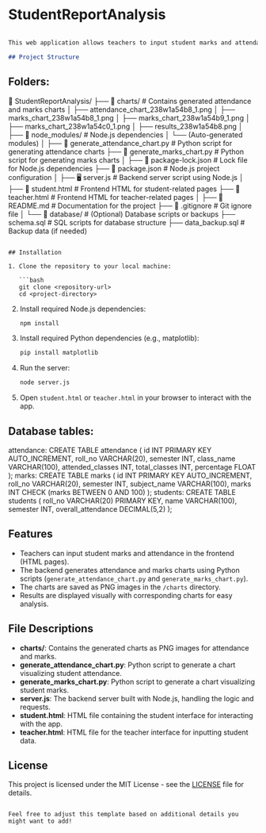 ﻿#  StudentReportAnalysis


```markdown

This web application allows teachers to input student marks and attendance, generate corresponding charts (marks and attendance), and view results. The charts are generated using Python scripts, and the application is built using Node.js on the backend and HTML on the frontend.

## Project Structure

```
## Folders:
📂 StudentReportAnalysis/
 ├── 📂 charts/                  # Contains generated attendance and marks charts
 │    ├── attendance_chart_238w1a54b8_1.png
 │    ├── marks_chart_238w1a54b8_1.png
 │    ├── marks_chart_238w1a54b9_1.png
 │    ├── marks_chart_238w1a54c0_1.png
 │    ├── results_238w1a54b8.png
 │
 ├── 📂 node_modules/             # Node.js dependencies
 │    └── (Auto-generated modules)
 │
 ├── 📝 generate_attendance_chart.py   # Python script for generating attendance charts
 ├── 📝 generate_marks_chart.py        # Python script for generating marks charts
 │
 ├── 📄 package-lock.json         # Lock file for Node.js dependencies
 ├── 📄 package.json              # Node.js project configuration
 │
 ├── 🖥️ server.js                # Backend server script using Node.js
 │
 ├── 📄 student.html              # Frontend HTML for student-related pages
 ├── 📄 teacher.html              # Frontend HTML for teacher-related pages
 │
 ├── 📄 README.md                 # Documentation for the project
 ├── 📄 .gitignore                 # Git ignore file
 │
 └── 📂 database/                 # (Optional) Database scripts or backups
      ├── schema.sql               # SQL scripts for database structure
      ├── data_backup.sql          # Backup data (if needed)
````

## Installation

1. Clone the repository to your local machine:

   ```bash
   git clone <repository-url>
   cd <project-directory>
````

2. Install required Node.js dependencies:

   ```bash
   npm install
   ```

3. Install required Python dependencies (e.g., matplotlib):

   ```bash
   pip install matplotlib
   ```

4. Run the server:

   ```bash
   node server.js
   ```

5. Open `student.html` or `teacher.html` in your browser to interact with the app.

## Database tables:
attendance:
CREATE TABLE attendance (
    id INT PRIMARY KEY AUTO_INCREMENT,
    roll_no VARCHAR(20),
    semester INT,
    class_name VARCHAR(100),
    attended_classes INT,
    total_classes INT,
    percentage FLOAT
);
marks:
CREATE TABLE marks (
    id INT PRIMARY KEY AUTO_INCREMENT,
    roll_no VARCHAR(20),
    semester INT,
    subject_name VARCHAR(100),
    marks INT CHECK (marks BETWEEN 0 AND 100)
);
students:
CREATE TABLE students (
    roll_no VARCHAR(20) PRIMARY KEY,
    name VARCHAR(100),
    semester INT,
    overall_attendance DECIMAL(5,2)
);


## Features

* Teachers can input student marks and attendance in the frontend (HTML pages).
* The backend generates attendance and marks charts using Python scripts (`generate_attendance_chart.py` and `generate_marks_chart.py`).
* The charts are saved as PNG images in the `/charts` directory.
* Results are displayed visually with corresponding charts for easy analysis.

## File Descriptions

* **charts/**: Contains the generated charts as PNG images for attendance and marks.
* **generate\_attendance\_chart.py**: Python script to generate a chart visualizing student attendance.
* **generate\_marks\_chart.py**: Python script to generate a chart visualizing student marks.
* **server.js**: The backend server built with Node.js, handling the logic and requests.
* **student.html**: HTML file containing the student interface for interacting with the app.
* **teacher.html**: HTML file for the teacher interface for inputting student data.

## License

This project is licensed under the MIT License - see the [LICENSE](LICENSE) file for details.

```

Feel free to adjust this template based on additional details you might want to add!
```
